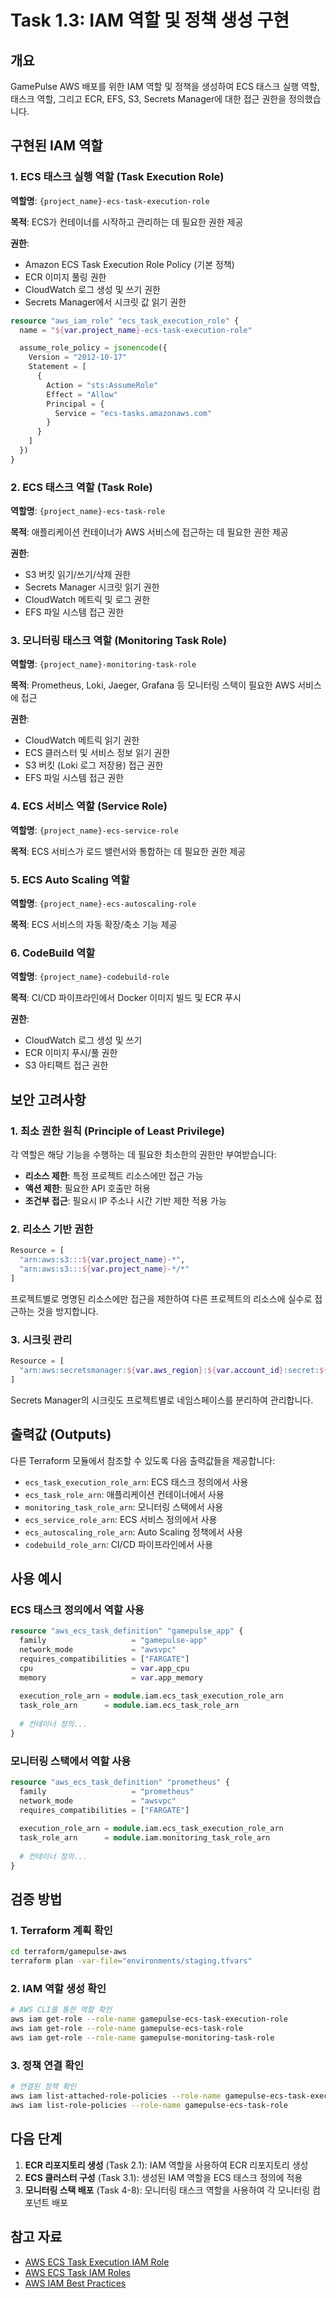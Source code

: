 # Task 1.3: IAM 역할 및 정책 생성 구현

## 개요

GamePulse AWS 배포를 위한 IAM 역할 및 정책을 생성하여 ECS 태스크 실행 역할, 태스크 역할, 그리고 ECR, EFS, S3, Secrets Manager에 대한 접근 권한을 정의했습니다.

## 구현된 IAM 역할

### 1. ECS 태스크 실행 역할 (Task Execution Role)

**역할명**: `{project_name}-ecs-task-execution-role`

**목적**: ECS가 컨테이너를 시작하고 관리하는 데 필요한 권한 제공

**권한**:
- Amazon ECS Task Execution Role Policy (기본 정책)
- ECR 이미지 풀링 권한
- CloudWatch 로그 생성 및 쓰기 권한
- Secrets Manager에서 시크릿 값 읽기 권한

```terraform
resource "aws_iam_role" "ecs_task_execution_role" {
  name = "${var.project_name}-ecs-task-execution-role"

  assume_role_policy = jsonencode({
    Version = "2012-10-17"
    Statement = [
      {
        Action = "sts:AssumeRole"
        Effect = "Allow"
        Principal = {
          Service = "ecs-tasks.amazonaws.com"
        }
      }
    ]
  })
}
```

### 2. ECS 태스크 역할 (Task Role)

**역할명**: `{project_name}-ecs-task-role`

**목적**: 애플리케이션 컨테이너가 AWS 서비스에 접근하는 데 필요한 권한 제공

**권한**:
- S3 버킷 읽기/쓰기/삭제 권한
- Secrets Manager 시크릿 읽기 권한
- CloudWatch 메트릭 및 로그 권한
- EFS 파일 시스템 접근 권한

### 3. 모니터링 태스크 역할 (Monitoring Task Role)

**역할명**: `{project_name}-monitoring-task-role`

**목적**: Prometheus, Loki, Jaeger, Grafana 등 모니터링 스택이 필요한 AWS 서비스에 접근

**권한**:
- CloudWatch 메트릭 읽기 권한
- ECS 클러스터 및 서비스 정보 읽기 권한
- S3 버킷 (Loki 로그 저장용) 접근 권한
- EFS 파일 시스템 접근 권한

### 4. ECS 서비스 역할 (Service Role)

**역할명**: `{project_name}-ecs-service-role`

**목적**: ECS 서비스가 로드 밸런서와 통합하는 데 필요한 권한 제공

### 5. ECS Auto Scaling 역할

**역할명**: `{project_name}-ecs-autoscaling-role`

**목적**: ECS 서비스의 자동 확장/축소 기능 제공

### 6. CodeBuild 역할

**역할명**: `{project_name}-codebuild-role`

**목적**: CI/CD 파이프라인에서 Docker 이미지 빌드 및 ECR 푸시

**권한**:
- CloudWatch 로그 생성 및 쓰기
- ECR 이미지 푸시/풀 권한
- S3 아티팩트 접근 권한

## 보안 고려사항

### 1. 최소 권한 원칙 (Principle of Least Privilege)

각 역할은 해당 기능을 수행하는 데 필요한 최소한의 권한만 부여받습니다:

- **리소스 제한**: 특정 프로젝트 리소스에만 접근 가능
- **액션 제한**: 필요한 API 호출만 허용
- **조건부 접근**: 필요시 IP 주소나 시간 기반 제한 적용 가능

### 2. 리소스 기반 권한

```terraform
Resource = [
  "arn:aws:s3:::${var.project_name}-*",
  "arn:aws:s3:::${var.project_name}-*/*"
]
```

프로젝트별로 명명된 리소스에만 접근을 제한하여 다른 프로젝트의 리소스에 실수로 접근하는 것을 방지합니다.

### 3. 시크릿 관리

```terraform
Resource = [
  "arn:aws:secretsmanager:${var.aws_region}:${var.account_id}:secret:${var.project_name}/*"
]
```

Secrets Manager의 시크릿도 프로젝트별로 네임스페이스를 분리하여 관리합니다.

## 출력값 (Outputs)

다른 Terraform 모듈에서 참조할 수 있도록 다음 출력값들을 제공합니다:

- `ecs_task_execution_role_arn`: ECS 태스크 정의에서 사용
- `ecs_task_role_arn`: 애플리케이션 컨테이너에서 사용
- `monitoring_task_role_arn`: 모니터링 스택에서 사용
- `ecs_service_role_arn`: ECS 서비스 정의에서 사용
- `ecs_autoscaling_role_arn`: Auto Scaling 정책에서 사용
- `codebuild_role_arn`: CI/CD 파이프라인에서 사용

## 사용 예시

### ECS 태스크 정의에서 역할 사용

```terraform
resource "aws_ecs_task_definition" "gamepulse_app" {
  family                   = "gamepulse-app"
  network_mode             = "awsvpc"
  requires_compatibilities = ["FARGATE"]
  cpu                      = var.app_cpu
  memory                   = var.app_memory
  
  execution_role_arn = module.iam.ecs_task_execution_role_arn
  task_role_arn      = module.iam.ecs_task_role_arn
  
  # 컨테이너 정의...
}
```

### 모니터링 스택에서 역할 사용

```terraform
resource "aws_ecs_task_definition" "prometheus" {
  family                   = "prometheus"
  network_mode             = "awsvpc"
  requires_compatibilities = ["FARGATE"]
  
  execution_role_arn = module.iam.ecs_task_execution_role_arn
  task_role_arn      = module.iam.monitoring_task_role_arn
  
  # 컨테이너 정의...
}
```

## 검증 방법

### 1. Terraform 계획 확인

```bash
cd terraform/gamepulse-aws
terraform plan -var-file="environments/staging.tfvars"
```

### 2. IAM 역할 생성 확인

```bash
# AWS CLI를 통한 역할 확인
aws iam get-role --role-name gamepulse-ecs-task-execution-role
aws iam get-role --role-name gamepulse-ecs-task-role
aws iam get-role --role-name gamepulse-monitoring-task-role
```

### 3. 정책 연결 확인

```bash
# 연결된 정책 확인
aws iam list-attached-role-policies --role-name gamepulse-ecs-task-execution-role
aws iam list-role-policies --role-name gamepulse-ecs-task-role
```

## 다음 단계

1. **ECR 리포지토리 생성** (Task 2.1): IAM 역할을 사용하여 ECR 리포지토리 생성
2. **ECS 클러스터 구성** (Task 3.1): 생성된 IAM 역할을 ECS 태스크 정의에 적용
3. **모니터링 스택 배포** (Task 4-8): 모니터링 태스크 역할을 사용하여 각 모니터링 컴포넌트 배포

## 참고 자료

- [AWS ECS Task Execution IAM Role](https://docs.aws.amazon.com/AmazonECS/latest/developerguide/task_execution_IAM_role.html)
- [AWS ECS Task IAM Roles](https://docs.aws.amazon.com/AmazonECS/latest/developerguide/task-iam-roles.html)
- [AWS IAM Best Practices](https://docs.aws.amazon.com/IAM/latest/UserGuide/best-practices.html)